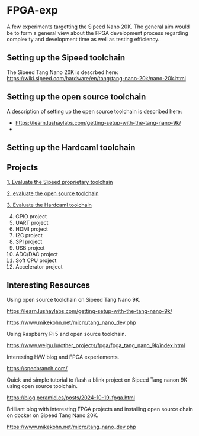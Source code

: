 # FPGA-exp
A few experiments targetting the Sipeed Nano 20K. The general aim would be to form a general view about the FPGA development process regarding complexity and development time as well as testing efficiency.

Setting up the Sipeed toolchain
-------------------------------

The Sipeed Tang Nano 20K is descrbed here: https://wiki.sipeed.com/hardware/en/tang/tang-nano-20k/nano-20k.html

Setting up the open source toolchain
------------------------------------

A description of setting up the open source toolchain is described here: 
- https://learn.lushaylabs.com/getting-setup-with-the-tang-nano-9k/
- 

Setting up the Hardcaml toolchain
---------------------------------

Projects
--------

[1. Evaluate the Sipeed proprietary toolchain](https://github.com/iamlateforbreakast/FPGA-exp/tree/main/project1)

[2. evaluate the open source toolchain](https://github.com/iamlateforbreakast/FPGA-exp/tree/main/project2)

[3. Evaluate the Hardcaml toolchain](https://github.com/iamlateforbreakast/FPGA-exp/tree/main/project3)

4. GPIO project
5. UART project
6. HDMI project
7. I2C project
8. SPI project
9. USB project
10. ADC/DAC project
11. Soft CPU project
12. Accelerator project

Interesting Resources
---------------------

Using open source toolchain on Sipeed Tang Nano 9K.

https://learn.lushaylabs.com/getting-setup-with-the-tang-nano-9k/

https://www.mikekohn.net/micro/tang_nano_dev.php

Using Raspberry Pi 5 and open source toolchain.

https://www.weigu.lu/other_projects/fpga/fpga_tang_nano_9k/index.html

Interesting H/W blog and FPGA experiements.

https://specbranch.com/

Quick and simple tutorial to flash a blink project on Sipeed Tang nanon 9K using open source toolchain.

https://blog.peramid.es/posts/2024-10-19-fpga.html

Brilliant blog with interesting FPGA projects and installing open source chain on docker on Sipeed Tang Nano 20K.

https://www.mikekohn.net/micro/tang_nano_dev.php
